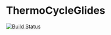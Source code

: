 # ThermoCycleGlides

[![Build Status](https://github.com/Sush1090/ThermoCycleGlides.jl/actions/workflows/CI.yml/badge.svg?branch=main)](https://github.com/Sush1090/ThermoCycleGlides.jl/actions/workflows/CI.yml?query=branch%3Amain)
